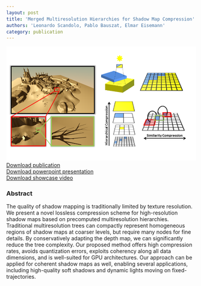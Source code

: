 ```yaml
---
layout: post
title: 'Merged Multiresolution Hierarchies for Shadow Map Compression'
authors: 'Leonardo Scandolo, Pablo Bauszat, Elmar Eisemann'
category: publication
---
```


<img src='/assets/publications/SBE16-2/SBE16-2.png' width='800px'/>
<br>
<a href="/assets/publications/SBE16-2/SBE16-2.pdf" download>Download publication</a>
<br>
<a href="http://graphics.tudelft.nl/Publications-new/2016/SBE16a/Merged%20Multiresolution%20Hierarchies.pptx" download>Download powerpoint presentation</a>
<br>
<a href="http://graphics.tudelft.nl/Publications-new/2016/SBE16a/SBE16a.mp4" download>Download showcase video</a>

### Abstract
 
The quality of shadow mapping is traditionally limited by texture resolution. We present a novel lossless compression scheme for high-resolution shadow maps based on precomputed multiresolution hierarchies. Traditional multiresolution trees can compactly represent homogeneous regions of shadow maps at coarser levels, but require many nodes for fine details. By conservatively adapting the depth map, we can significantly reduce the tree complexity. Our proposed method offers high compression rates, avoids quantization errors, exploits coherency along all data dimensions, and is well-suited for GPU architectures. Our approach can be applied for coherent shadow maps as well, enabling several applications, including high-quality soft shadows and dynamic lights moving on fixed-trajectories.



